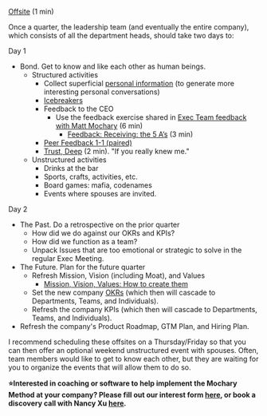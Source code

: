 [Offsite](https://docs.google.com/document/d/1j4B8gUUIeZehKhhuCFsm-vin3s-Wj7462PdcMW4cGaQ/edit#) (1 min)

Once a quarter, the leadership team (and eventually the entire company), which consists of all the department heads, should take two days to:

Day 1

- Bond. Get to know and like each other as human beings.
  - Structured activities
    - Collect superficial [personal information](https://docs.google.com/spreadsheets/d/1Nd_ps8ibEYAFA3cqmW9UQKREC1YxEEHKz7PyouggCW4/edit#gid=0) (to generate more interesting personal conversations)
    - [Icebreakers](https://www.icebreakers.ws/)
    - Feedback to the CEO
      - Use the feedback exercise shared in [Exec Team feedback with Matt Mochary](https://docs.google.com/document/d/1ypDupvtn9IaFY1yk_Y1FShJYQD_bnN7uXKvBDLKGbQE/edit) (6 min)
        - [Feedback: Receiving: the 5 A’s](https://docs.google.com/document/d/1zsVOnpNayriDpzgjJUDO2n47YxO9EAXbVH2uC_Zpnms/edit) (3 min)
    - [Peer Feedback 1-1 (paired)](https://docs.google.com/document/d/16iXM6T45R5cxPR_OT3hA8iumqNV9fhjNLphsfSCWo1A/edit)
    - [Trust, Deep](https://docs.google.com/document/d/1IB7YDr_trYKavL_RdWTb8ddJt77eqDH_6H5BsK416FM/edit) (2 min). "If you really knew me."
  - Unstructured activities
    - Drinks at the bar
    - Sports, crafts, activities, etc.
    - Board games: mafia, codenames
    - Events where spouses are invited.

Day 2

- The Past. Do a retrospective on the prior quarter
  - How did we do against our OKRs and KPIs?
  - How did we function as a team?
  - Unpack Issues that are too emotional or strategic to solve in the regular Exec Meeting.
- The Future. Plan for the future quarter
  - Refresh Mission, Vision (including Moat), and Values
    - [Mission, Vision, Values: How to create them](https://docs.google.com/document/d/1L6ks72TkBIlgPDh6_n-NBBE7e_7nQ2YZ6B4BF12IQEs/edit)
  - Set the new company [OKRs](https://docs.google.com/document/d/1GoiH4pwsph5rwSM_wMMiMJkX6-qFVwO0SVYkodNZhwg/edit) (which then will cascade to Departments, Teams, and Individuals).
  - Refresh the company KPIs (which then will cascade to Departments, Teams, and Individuals).
- Refresh the company's Product Roadmap, GTM Plan, and Hiring Plan.

I recommend scheduling these offsites on a Thursday/Friday so that you can then offer an optional weekend unstructured event with spouses. Often, team members would like to get to know each other, but they are waiting for you to organize the events that will allow them to do so.

**⭐Interested in coaching or software to help implement the Mochary Method at your company? Please fill out our interest form [here](https://mocharymethod.typeform.com/interest), or book a discovery call with Nancy Xu [here](https://calendly.com/nancy-mm/30).**
